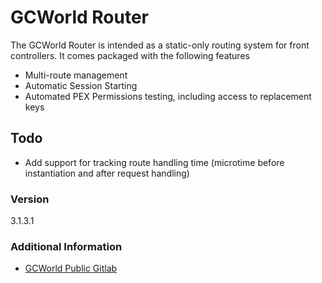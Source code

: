 # GCWorld Router

The GCWorld Router is intended as a static-only routing system for front controllers.  It comes packaged with the following features

  - Multi-route management
  - Automatic Session Starting
  - Automated PEX Permissions testing, including access to replacement keys

## Todo

  - Add support for tracking route handling time (microtime before instantiation and after request handling)

### Version
3.1.3.1

### Additional Information

* [GCWorld Public Gitlab](https://gitlab.konghack.com/groups/GCWorld)
